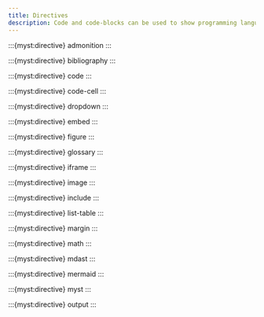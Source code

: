 ```yaml
---
title: Directives
description: Code and code-blocks can be used to show programming languages.
---
```


:::{myst:directive} admonition
:::

:::{myst:directive} bibliography
:::

:::{myst:directive} code
:::

:::{myst:directive} code-cell
:::

:::{myst:directive} dropdown
:::

:::{myst:directive} embed
:::

:::{myst:directive} figure
:::

:::{myst:directive} glossary
:::

:::{myst:directive} iframe
:::

:::{myst:directive} image
:::

:::{myst:directive} include
:::

:::{myst:directive} list-table
:::

:::{myst:directive} margin
:::

:::{myst:directive} math
:::

:::{myst:directive} mdast
:::

:::{myst:directive} mermaid
:::

:::{myst:directive} myst
:::

:::{myst:directive} output
:::
